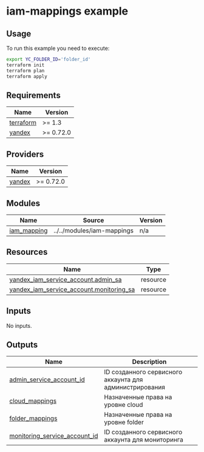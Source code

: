 # iam-mappings example

## Usage

To run this example you need to execute:

```bash
export YC_FOLDER_ID='folder_id'
terraform init
terraform plan
terraform apply
```

<!-- BEGINNING OF PRE-COMMIT-TERRAFORM DOCS HOOK -->
## Requirements

| Name | Version |
|------|---------|
| <a name="requirement_terraform"></a> [terraform](#requirement\_terraform) | >= 1.3 |
| <a name="requirement_yandex"></a> [yandex](#requirement\_yandex) | >= 0.72.0 |

## Providers

| Name | Version |
|------|---------|
| <a name="provider_yandex"></a> [yandex](#provider\_yandex) | >= 0.72.0 |

## Modules

| Name | Source | Version |
|------|--------|---------|
| <a name="module_iam_mapping"></a> [iam\_mapping](#module\_iam\_mapping) | ../../modules/iam-mappings | n/a |

## Resources

| Name | Type |
|------|------|
| [yandex_iam_service_account.admin_sa](https://registry.terraform.io/providers/yandex-cloud/yandex/latest/docs/resources/iam_service_account) | resource |
| [yandex_iam_service_account.monitoring_sa](https://registry.terraform.io/providers/yandex-cloud/yandex/latest/docs/resources/iam_service_account) | resource |

## Inputs

No inputs.

## Outputs

| Name | Description |
|------|-------------|
| <a name="output_admin_service_account_id"></a> [admin\_service\_account\_id](#output\_admin\_service\_account\_id) | ID созданного сервисного аккаунта для администрирования |
| <a name="output_cloud_mappings"></a> [cloud\_mappings](#output\_cloud\_mappings) | Назначенные права на уровне cloud |
| <a name="output_folder_mappings"></a> [folder\_mappings](#output\_folder\_mappings) | Назначенные права на уровне folder |
| <a name="output_monitoring_service_account_id"></a> [monitoring\_service\_account\_id](#output\_monitoring\_service\_account\_id) | ID созданного сервисного аккаунта для мониторинга |
<!-- END OF PRE-COMMIT-TERRAFORM DOCS HOOK -->
